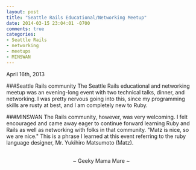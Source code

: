 ```yaml
---
layout: post
title: "Seattle Rails Educational/Networking Meetup"
date: 2014-03-15 23:04:01 -0700
comments: true
categories:
- Seattle Rails
- networking
- meetups
- MINSWAN
---
```

April 16th, 2013

###Seattle Rails community
The Seattle Rails educational and networking meetup was an evening-long event with two technical talks, dinner, and networking.  I was pretty nervous going into this, since my programming skills are rusty at best, and I am completely new to Ruby.

###MINSWAN
The Rails community, however, was very welcoming.  I felt encouraged and came away eager to continue forward learning Ruby and Rails as well as networking with folks in that community.  "Matz is nice, so we are nice."  This is a phrase I learned at this event referring to the ruby language designer,  Mr. Yukihiro Matsumoto (Matz).

<br>
<center>~ Geeky Mama Mare ~</center>
